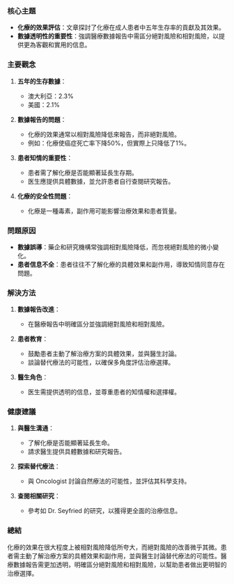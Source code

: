 ### 核心主題
- **化療的效果評估**：文章探討了化療在成人患者中五年生存率的貢獻及其效果。
- **數據透明性的重要性**：強調醫療數據報告中需區分絕對風險和相對風險，以提供更為客觀和實用的信息。

### 主要觀念
1. **五年的生存數據**：
   - 澳大利亞：2.3%
   - 美國：2.1%

2. **數據報告的問題**：
   - 化療的效果通常以相對風險降低來報告，而非絕對風險。
   - 例如：化療使癌症死亡率下降50%，但實際上只降低了1%。

3. **患者知情的重要性**：
   - 患者需了解化療是否能顯著延長生存期。
   - 医生應提供具體數據，並允許患者自行查閱研究報告。

4. **化療的安全性問題**：
   - 化療是一種毒素，副作用可能影響治療效果和患者質量。

### 問題原因
- **數據誤導**：藥企和研究機構常強調相對風險降低，而忽視絕對風險的微小變化。
- **患者信息不全**：患者往往不了解化療的具體效果和副作用，導致知情同意存在問題。

### 解決方法
1. **數據報告改進**：
   - 在醫療報告中明確區分並強調絕對風險和相對風險。

2. **患者教育**：
   - 鼓勵患者主動了解治療方案的具體效果，並與醫生討論。
   - 談論替代療法的可能性，以確保多角度評估治療選擇。

3. **醫生角色**：
   - 医生需提供透明的信息，並尊重患者的知情權和選擇權。

### 健康建議
1. **與醫生溝通**：
   - 了解化療是否能顯著延長生命。
   - 請求醫生提供具體數據和研究報告。

2. **探索替代療法**：
   - 與 Oncologist 討論自然療法的可能性，並評估其科學支持。

3. **查閱相關研究**：
   - 參考如 Dr. Seyfried 的研究，以獲得更全面的治療信息。

### 總結
化療的效果在很大程度上被相對風險降低所夸大，而絕對風險的改善微乎其微。患者需主動了解治療方案的具體效果和副作用，並與醫生討論替代療法的可能性。醫療數據報告需更加透明，明確區分絕對風險和相對風險，以幫助患者做出更明智的治療選擇。